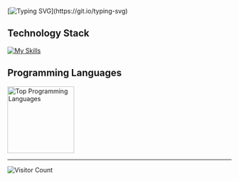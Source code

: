 <!-- https://readme-typing-svg.demolab.com/demo/ -->
[![Typing SVG](https://readme-typing-svg.demolab.com?font=Fira+Code&weight=500&size=15&pause=1000&color=F70000&center=true&width=435&lines=Hi!+I+am+Fahad+Elahi+Khan.;Aspiring+Mechanical+Engineer+%7C+Python+Developer;Thanks+for+visiting.+Have+a+good+day.)](https://git.io/typing-svg)

## Technology Stack
[![My Skills](https://skillicons.dev/icons?i=py,tensorflow,matlab,latex,c,cpp,fortran,git,notion,html,css)](https://skillicons.dev)

## Programming Languages
<div align="left">
<!-- <img height="170em" src="https://github-readme-stats.vercel.app/api?username=fahadelahikhan&theme=midnight-purple&show_icons=true&hide_border=true&count_private=true&ring_color=00ffff&rank_icon=github&number_format=short" alt="GitHub Stats: Fahad Elahi Khan" /> -->
<img height="150em" src="https://github-readme-stats.vercel.app/api/top-langs/?username=fahadelahikhan&theme=midnight-purple&hide_border=true&layout=compact" alt="Top Programming Languages" />
</div>

---
![Visitor Count](https://komarev.com/ghpvc/?username=fahadelahikhan&style=plastic&label=Profile+Views&abbreviated=true&color=blueviolet)
